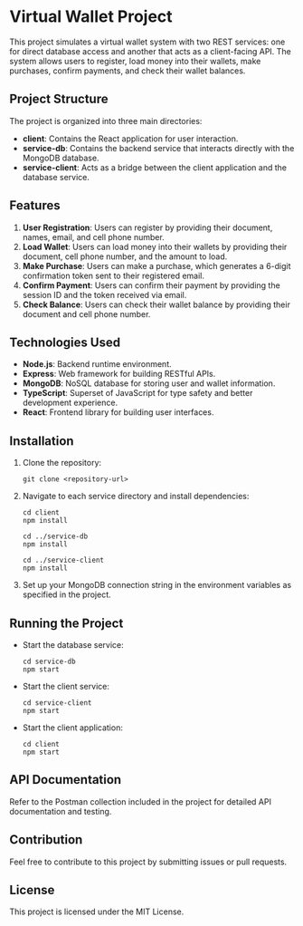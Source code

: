 # Virtual Wallet Project

This project simulates a virtual wallet system with two REST services: one for direct database access and another that acts as a client-facing API. The system allows users to register, load money into their wallets, make purchases, confirm payments, and check their wallet balances.

## Project Structure

The project is organized into three main directories:

- **client**: Contains the React application for user interaction.
- **service-db**: Contains the backend service that interacts directly with the MongoDB database.
- **service-client**: Acts as a bridge between the client application and the database service.

## Features

1. **User Registration**: Users can register by providing their document, names, email, and cell phone number.
2. **Load Wallet**: Users can load money into their wallets by providing their document, cell phone number, and the amount to load.
3. **Make Purchase**: Users can make a purchase, which generates a 6-digit confirmation token sent to their registered email.
4. **Confirm Payment**: Users can confirm their payment by providing the session ID and the token received via email.
5. **Check Balance**: Users can check their wallet balance by providing their document and cell phone number.

## Technologies Used

- **Node.js**: Backend runtime environment.
- **Express**: Web framework for building RESTful APIs.
- **MongoDB**: NoSQL database for storing user and wallet information.
- **TypeScript**: Superset of JavaScript for type safety and better development experience.
- **React**: Frontend library for building user interfaces.

## Installation

1. Clone the repository:
   ```
   git clone <repository-url>
   ```

2. Navigate to each service directory and install dependencies:
   ```
   cd client
   npm install

   cd ../service-db
   npm install

   cd ../service-client
   npm install
   ```

3. Set up your MongoDB connection string in the environment variables as specified in the project.

## Running the Project

- Start the database service:
  ```
  cd service-db
  npm start
  ```

- Start the client service:
  ```
  cd service-client
  npm start
  ```

- Start the client application:
  ```
  cd client
  npm start
  ```

## API Documentation

Refer to the Postman collection included in the project for detailed API documentation and testing.

## Contribution

Feel free to contribute to this project by submitting issues or pull requests. 

## License

This project is licensed under the MIT License.
